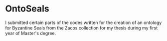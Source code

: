 # OntoSeals

I submitted certain parts of the codes written for the creation of an ontology for Byzantine Seals from the Zacos collection for my thesis during my first year of Master's degree.
